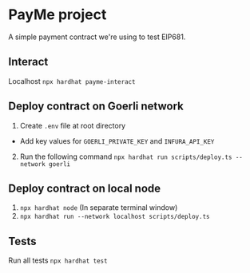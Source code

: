 # PayMe project
A simple payment contract we're using to test EIP681.

## Interact
Localhost
`npx hardhat payme-interact`

## Deploy contract on Goerli network
1. Create `.env` file at root directory
- Add key values for `GOERLI_PRIVATE_KEY` and `INFURA_API_KEY`

2. Run the following command
`npx hardhat run scripts/deploy.ts --network goerli`

## Deploy contract on local node

1. `npx hardhat node` (In separate terminal window)
2. `npx hardhat run --network localhost scripts/deploy.ts`

## Tests

Run all tests
`npx hardhat test`
